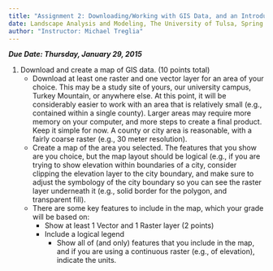 ```yaml
---
title: "Assignment 2: Downloading/Working with GIS Data, and an Introduction to R"
date: Landscape Analysis and Modeling, The University of Tulsa, Spring 2015
author: "Instructor: Michael Treglia"
---
```


***Due Date: Thursday, January 29, 2015***

1.	Download and create a map of GIS data. (10 points total)
	*	Download at least one raster and one vector layer for an area of your choice. This may be a study site of yours, our university campus, Turkey Mountain, or anywhere else. At this point, it will be considerably easier to work with an area that is relatively small (e.g., contained within a single county). Larger areas may require more memory on your computer, and more steps to create a final product. Keep it simple for now. A county or city area is reasonable, with a fairly coarse raster (e.g., 30 meter resolution).
	* 	Create a map of the area you selected. The features that you show are you choice, but the map layout should be logical (e.g., if you are trying to show elevation within boundaries of a city, consider clipping the elevation layer to the city boundary, and make sure to adjust the symbology of the city boundary so you can see the raster layer underneath it (e.g., solid border for the polygon, and transparent fill).
	* 	There are some key features to include in the map, which your grade will be based on:
		* 	Show at least 1 Vector and 1 Raster layer (2 points)
		*	Include a logical legend
			*	Show all of (and only) features that you include in the map, and if you are using a continuous raster (e.g., of elevation), indicate the units.